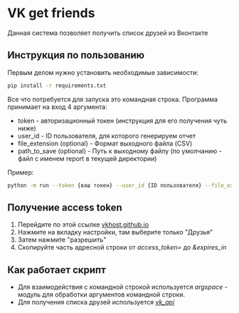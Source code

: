 # VK get friends

Данная система позволяет получить список друзей из Вконтакте

## Инструкция по пользованию

Первым делом нужно установить необходимые зависимости:
```bash 
pip install -r requirements.txt
```

Все что потребуется для запуска это командная строка. Программа принимает на вход 4 аргумента:

* token - авторизационный токен (инструкция для его получения чуть ниже)
* user_id - ID пользователя, для которого генерируем отчет
* file_extension (optional) - Формат выходного файла (CSV)
* path_to_save (optional) - Путь к выходному файлу (по умолчанию - файл с именем report в текущей директории)

Пример:
```bash 
python -m run --token {ваш токен} --user_id {ID пользователя} --file_extension {формат выходного файла} --path_to_save {путь к выходному файлу}
```
## Получение access token
1. Перейдите по этой ссылке [vkhost.github.io](https://vkhost.github.io/)
2. Нажмите на вкладку настройки, там выберите только "Друзья"
3. Затем нажмите "разрешить"
4. Скопируйте часть адресной строки от _access_token=_ до _&expires_in_

## Как работает скрипт
* Для взаимодействия с командной строкой используется _argspace_ - модуль для обработки аргументов командной строки.
* Для получения списка друзей используется [_vk_api_](https://dev.vk.com/reference)
